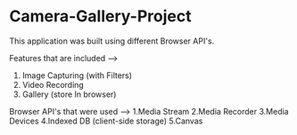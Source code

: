 # Camera-Gallery-Project
This application was built using different Browser API's. 

Features that are included -->
1. Image Capturing  (with Filters)
2. Video Recording
3. Gallery (store In browser)

Browser API's that were used -->
1.Media Stream
2.Media Recorder
3.Media Devices
4.Indexed DB (client-side storage)
5.Canvas
